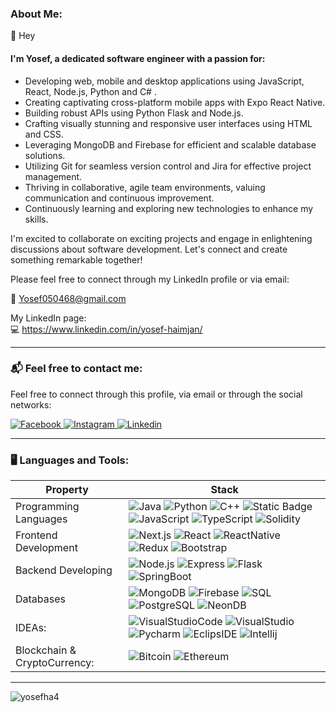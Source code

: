 ### About Me:


👋 Hey 
#### I'm Yosef, a dedicated software engineer with a passion for:

- Developing web, mobile and desktop applications using JavaScript, React, Node.js, Python and C# .
- Creating captivating cross-platform mobile apps with Expo React Native.
- Building robust APIs using Python Flask and Node.js.
- Crafting visually stunning and responsive user interfaces using HTML and CSS.
- Leveraging MongoDB and Firebase for efficient and scalable database solutions.
- Utilizing Git for seamless version control and Jira for effective project management.
- Thriving in collaborative, agile team environments, valuing communication and continuous improvement.
- Continuously learning and exploring new technologies to enhance my skills.

I'm excited to collaborate on exciting projects and engage in enlightening discussions about software development. Let's connect and create something remarkable together!

 Please feel free to connect through my LinkedIn profile or via email: <br/>

📧 Yosef050468@gmail.com <br/>

My LinkedIn page:<br/>
💻 https://www.linkedin.com/in/yosef-haimjan/

---

### 📬 Feel free to contact me:

<p>
Feel free to connect through this profile, via email or
through the social networks:
</p>

<p>
  <a href="https://www.facebook.com/yosef.haimjan">
    <img alt="Facebook" src="https://img.shields.io/badge/Facebook-1877f2?logo=Facebook&logoColor=white&style=for-the-badge" />
  </a>
  <a href="https://www.instagram.com/yosef_10_/">
    <img alt="Instagram" src="https://img.shields.io/badge/Instagram-E4405F?logo=instagram&logoColor=white&style=for-the-badge" />
  </a>
  <a href="https://www.linkedin.com/in/yosef-haimjan/"><img alt="Linkedin" src="https://img.shields.io/badge/linkedin-0077B5?logo=linkedin&logoColor=white&style=for-the-badge" /></a>
</p>

---

### 🖥️ Languages and Tools:

| Property                     | Stack                                                                                                                                                                                                                                                                                                                                                                                                                                                                                                                                                                                                                                                                                                                                                                          |
| ---------------------------- | ----------------------------------------------------------------------------------------------------------------------------------------------------------------------------------------------------------------------------------------------------------------------------------------------------------------------------------------------------------------------------------------------------------------------------------------------------------------------------------------------------------------------------------------------------------------------------------------------------------------------------------------------------------------------------------------------------------------------------------------------------------------------------- |
| Programming Languages        | ![Java](https://img.shields.io/badge/Java-ED8B00?style=for-the-badge&logo=openjdk&logoColor=white) ![Python](https://img.shields.io/badge/Python-3776AB?logo=Python&logoColor=white&style=for-the-badge) ![C++](https://img.shields.io/badge/C++-00599C?logo=C&logoColor=white&style=for-the-badge) ![Static Badge](https://img.shields.io/badge/C%23-white?style=for-the-badge&logo=sharp&logoColor=white&color=mediumorchid)  ![JavaScript](https://img.shields.io/badge/JavaScript-F7DF1E?logo=JavaScript&logoColor=white&style=for-the-badge) ![TypeScript](https://img.shields.io/badge/typescript-191970?style=for-the-badge&logo=typescript&logoColor=white) ![Solidity](https://img.shields.io/badge/Solidity-363636?logo=Solidity&logoColor=white&style=for-the-badge)                                                                                                                                                          |
| Frontend Development         | ![Next.js](https://img.shields.io/badge/next.js-000000?style=for-the-badge&logo=nextdotjs&logoColor=white) ![React](https://img.shields.io/badge/React-61DAFB?logo=React&logoColor=white&style=for-the-badge) ![ReactNative](https://img.shields.io/badge/ReactNative-262261?logo=ReactNative&logoColor=white&style=for-the-badge) ![Redux](https://img.shields.io/badge/Redux-764ABC?logo=Redux&logoColor=white&style=for-the-badge) ![Bootstrap](https://img.shields.io/badge/bootstrap-FF00FF?style=for-the-badge&logo=bootstrap&logoColor=white)                                                                                                                                                                                                                                                                                                                                                         |
| Backend Developing           | ![Node.js](https://img.shields.io/badge/Node.js-339933?logo=Node.js&logoColor=white&style=for-the-badge) ![Express](https://img.shields.io/badge/Express-000000?logo=Express&logoColor=white&style=for-the-badge) ![Flask](https://img.shields.io/badge/Flask-0078D4?logo=Flask&logoColor=yellow&style=for-the-badge) ![SpringBoot](https://img.shields.io/badge/SpringBoot-6DB33F?style=for-the-badge&logo=Spring&logoColor=white)                                                                                                                                                                                                                                                                                                                                                                                                                                                                                                                                                           |
| Databases                    | ![MongoDB](https://img.shields.io/badge/MongoDB-47A248?logo=MongoDB&logoColor=white&style=for-the-badge) ![Firebase](https://img.shields.io/badge/Firebase-FFCA28?logo=Firebase&logoColor=white&style=for-the-badge) ![SQL](https://img.shields.io/badge/SQL-0078D4?logo=SQL&logoColor=white&style=for-the-badge) ![PostgreSQL](https://img.shields.io/badge/PostgreSQL-FFA500?logo=PostgreSQL&logoColor=white&style=for-the-badge) ![NeonDB](https://img.shields.io/badge/NeonDB-00FA9A?logo=NeonDB&logoColor=white&style=for-the-badge)                                                                                                                                                                                                                                                                                                                                                                                                                                                                                                                                                                 |
| IDEAs:                       | ![VisualStudioCode](https://img.shields.io/badge/Visual%20Studio%20Code-007acc?logo=Visual%20Studio%20Code&logoColor=white&style=for-the-badge) ![VisualStudio](https://img.shields.io/badge/Visual%20Studio-5C2D91?logo=Visual%20Studio&logoColor=white&style=for-the-badge) ![Pycharm](https://img.shields.io/badge/Pycharm-000000?logo=Pycharm&logoColor=white&style=for-the-badge)  ![EclipsIDE](https://img.shields.io/badge/Eclipse-2C2255?logo=Eclipse%20IDE&logoColor=white&style=for-the-badge) ![Intellij](https://img.shields.io/badge/Intellij%20Idea-000?logo=intellij-idea&style=for-the-badge)                                                                                                                                                         |
| Blockchain & CryptoCurrency: | ![Bitcoin](https://img.shields.io/badge/Bitcoin-F7931A?logo=Bitcoin&logoColor=white&style=for-the-badge) ![Ethereum](https://img.shields.io/badge/Ethereum-3d3d3d?logo=Ethereum&logoColor=white&style=for-the-badge)                                                                                                                                                                                                                                                                                                                                                                                                                                                                                                                                                          |





---
<img src="https://komarev.com/ghpvc/?username=yosefha4" alt="yosefha4" />
